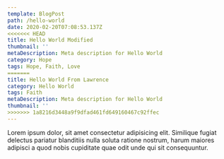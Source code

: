 ```yaml
---
template: BlogPost
path: /hello-world
date: 2020-02-20T07:08:53.137Z
<<<<<<< HEAD
title: Hello World Modified
thumbnail: ''
metaDescription: Meta description for Hello World
category: Hope
tags: Hope, Faith, Love
=======
title: Hello World From Lawrence
category: Hello World
tags: Faith
metaDescription: Meta description for Hello World
thumbnail: ''
>>>>>>> 1a8216d3448a9f9dfad461fd649160467c92ffec
---
```


Lorem ipsum dolor, sit amet consectetur adipisicing elit. Similique fugiat delectus pariatur blanditiis nulla soluta ratione nostrum, harum maiores adipisci a quod nobis cupiditate quae odit unde qui sit consequuntur.
